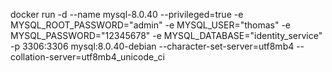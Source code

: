 docker run -d --name mysql-8.0.40 --privileged=true -e MYSQL_ROOT_PASSWORD="admin" -e MYSQL_USER="thomas" -e MYSQL_PASSWORD="12345678" -e MYSQL_DATABASE="identity_service" -p 3306:3306 mysql:8.0.40-debian --character-set-server=utf8mb4 --collation-server=utf8mb4_unicode_ci